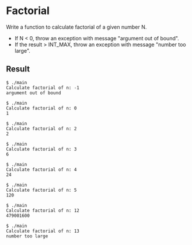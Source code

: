 # Factorial
Write a function to calculate factorial of a given number N.
* If N < 0, throw an exception with message "argument out of bound".
* If the result > INT_MAX, throw an exception with message "number too large".

## Result
```
$ ./main
Calculate factorial of n: -1
argument out of bound

$ ./main
Calculate factorial of n: 0
1

$ ./main
Calculate factorial of n: 2
2

$ ./main
Calculate factorial of n: 3
6

$ ./main
Calculate factorial of n: 4
24

$ ./main
Calculate factorial of n: 5
120

$ ./main
Calculate factorial of n: 12
479001600

$ ./main
Calculate factorial of n: 13
number too large
```
